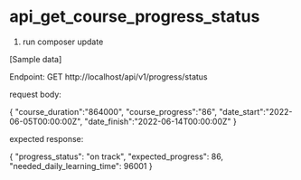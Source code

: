 # api_get_course_progress_status

1) run composer update

[Sample data]

Endpoint: GET http://localhost/api/v1/progress/status


request body:

{
    "course_duration":"864000",
    "course_progress":"86",
    "date_start":"2022-06-05T00:00:00Z",
    "date_finish":"2022-06-14T00:00:00Z"
}


expected response:

{
    "progress_status": "on track",
    "expected_progress": 86,
    "needed_daily_learning_time": 96001
}
